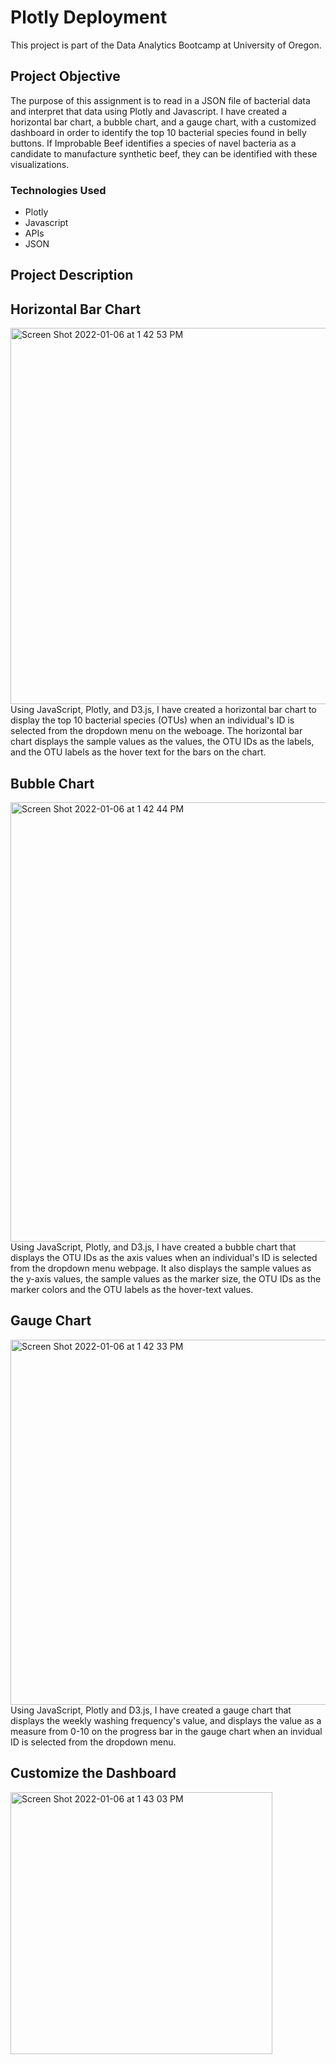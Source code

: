 # Plotly Deployment

This project is part of the Data Analytics Bootcamp at University of Oregon.

## Project Objective
The purpose of this assignment is to read in a JSON file of bacterial data and interpret that data using Plotly and Javascript. I have created a horizontal bar chart, a bubble chart, and a gauge chart, with a customized dashboard in order to identify the top 10 bacterial species found in belly buttons. If Improbable Beef identifies a species of navel bacteria as a candidate to manufacture synthetic beef, they can be identified with these visualizations. 

### Technologies Used
- Plotly
- Javascript
- APIs
- JSON

## Project Description

## Horizontal Bar Chart
<img width="602" alt="Screen Shot 2022-01-06 at 1 42 53 PM" src="https://user-images.githubusercontent.com/85920136/148456306-e8215455-142e-4389-acb6-0d5ce1b646b9.png">
Using JavaScript, Plotly, and D3.js, I have created a horizontal bar chart to display the top 10 bacterial species (OTUs) when an individual's ID is selected from the dropdown menu on the weboage. The horizontal bar chart displays the sample values as the values, the OTU IDs as the labels, and the OTU labels as the hover text for the bars on the chart. 

## Bubble Chart
<img width="703" alt="Screen Shot 2022-01-06 at 1 42 44 PM" src="https://user-images.githubusercontent.com/85920136/148456351-993ed7a1-eab8-478f-acec-c7342283f48e.png">
Using JavaScript, Plotly, and D3.js, I have created a bubble chart that displays the OTU IDs as the axis values when an individual's ID is selected from the dropdown menu webpage. It also displays the sample values as the y-axis values, the sample values as the marker size, the OTU IDs as the marker colors and the OTU labels as the hover-text values. 

## Gauge Chart
<img width="584" alt="Screen Shot 2022-01-06 at 1 42 33 PM" src="https://user-images.githubusercontent.com/85920136/148456366-d23c727b-b6dc-45eb-b1a9-e246b5a19e73.png">
Using JavaScript, Plotly and D3.js, I have created a gauge chart that displays the weekly washing frequency's value, and displays the value as a measure from 0-10 on the progress bar in the gauge chart when an invidual ID is selected from the dropdown menu. 



## Customize the Dashboard

<img width="419" alt="Screen Shot 2022-01-06 at 1 43 03 PM" src="https://user-images.githubusercontent.com/85920136/148456372-a41769d7-a060-4d21-96ba-2b1514d97a85.png">

